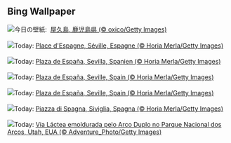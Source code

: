 ## Bing Wallpaper
![](https://www.bing.com/th?id=OHR.GreeneryDay2025_JA-JP4166384279_UHD.jpg&w=1000)今日の壁紙: &nbsp;[屋久島, 鹿児島県 (© oxico/Getty Images)](https://www.bing.com/th?id=OHR.GreeneryDay2025_JA-JP4166384279_UHD.jpg)
<br><br/>
![](https://www.bing.com/th?id=OHR.SevilleNaboo_FR-FR2052386392_UHD.jpg&w=1000)Today: [Place d'Espagne, Séville, Espagne (© Horia Merla/Getty Images)](https://www.bing.com/th?id=OHR.SevilleNaboo_FR-FR2052386392_UHD.jpg)
<br><br/>
![](https://www.bing.com/th?id=OHR.SevilleNaboo_DE-DE9420581107_UHD.jpg&w=1000)Today: [Plaza de España, Sevilla, Spanien (© Horia Merla/Getty Images)](https://www.bing.com/th?id=OHR.SevilleNaboo_DE-DE9420581107_UHD.jpg)
<br><br/>
![](https://www.bing.com/th?id=OHR.SevilleNaboo_ES-ES5034292868_UHD.jpg&w=1000)Today: [Plaza de España, Seville, Spain (© Horia Merla/Getty Images)](https://www.bing.com/th?id=OHR.SevilleNaboo_ES-ES5034292868_UHD.jpg)
<br><br/>
![](https://www.bing.com/th?id=OHR.SevilleNaboo_EN-GB9843700805_UHD.jpg&w=1000)Today: [Plaza de España, Seville, Spain (© Horia Merla/Getty Images)](https://www.bing.com/th?id=OHR.SevilleNaboo_EN-GB9843700805_UHD.jpg)
<br><br/>
![](https://www.bing.com/th?id=OHR.SevilleNaboo_IT-IT2269809948_UHD.jpg&w=1000)Today: [Piazza di Spagna, Siviglia, Spagna (© Horia Merla/Getty Images)](https://www.bing.com/th?id=OHR.SevilleNaboo_IT-IT2269809948_UHD.jpg)
<br><br/>
![](https://www.bing.com/th?id=OHR.ArchesGalaxy_PT-BR5466273548_UHD.jpg&w=1000)Today: [Via Láctea emoldurada pelo Arco Duplo no Parque Nacional dos Arcos, Utah, EUA (© Adventure_Photo/Getty Images)](https://www.bing.com/th?id=OHR.ArchesGalaxy_PT-BR5466273548_UHD.jpg)
<br><br/>
